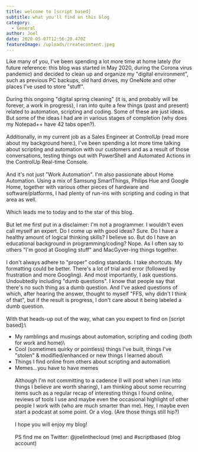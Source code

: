 ```yaml
---
title: welcome to [script based]
subtitle: what you'll find on this blog
category:
  - General
author: Joel
date: 2020-05-07T12:56:20.470Z
featureImage: /uploads/createcontent.jpeg
---
```

Like many of you, I've been spending a lot more time at home lately (for future reference: this blog was started in May 2020, during the Corona virus pandemic) and decided to clean up and organize my "digital environment", such as previous PC backups, old hard drives, my OneNote and other places I've used to store "stuff".\
\
During this ongoing "digital spring cleaning" (it is, and probably will be forever, a work in progress), I ran into quite a few things (past and present) related to automation, scripting and coding. Some of these are just ideas. But some of the ideas I had are in various stages of completion (why does my Notepad++ have 42 tabs open?).\
\
Additionally, in my current job as a Sales Engineer at ControlUp (read more about my background here:), I've been spending a lot more time talking about scripting and automation with our customers and as a result of those conversations, testing things out with PowerShell and Automated Actions in the ControlUp Real-time Console.\
\
And it's not just "Work Automation". I'm also passionate about Home Automation. Using a mix of Samsung SmartThings, Philips Hue and Google Home, together with various other pieces of hardware and software/platforms, I had plenty of run-ins with scripting and coding in that area as well.\
\
Which leads me to today and to the star of this blog.\
\
But let me first put in a disclaimer: I'm not a programmer. I wouldn't even call myself an expert. Do I come up with good ideas? Sure. Do I have a healthy amount of logical thinking skills? I believe so. But do I have an educational background in programming/coding? Nope. As I often say to others "I'm good at Googling stuff" and MacGyver-ing things together.\
\
I don't always adhere to "proper" coding standards. I take shortcuts. My formatting could be better. There's a lot of trial and error (followed by frustration and more Googling). And most importantly, I ask questions. Undoubtedly including "dumb questions". I know that people say that there's no such thing as a dumb question. And I've asked questions of which, after hearing the answer, thought to myself "FFS, why didn't I think of that", but if the result is progress, I don't care about it being labeled a dumb question.\
\
With that heads-up out of the way, what can you expect to find on \[script based]:\
- My ramblings and musings about automation, scripting and coding (both for work and home)\
- Cool (sometimes quirky or pointless) things I've built, things I've "stolen" & modified/enhanced or new things I learned about\
- Things I find online from others about scripting and automation\
- Memes...you have to have memes\
\
Although I'm not committing to a cadence (I will post when i run into things I believe are worth sharing), I am thinking about some recurring items such as a regular recap of interesting things I found online, reviews of tools I use and maybe even the occasional highlight of other people I work with (who are much smarter than me). Hey, I maybe even start a podcast at some point. Or a vlog. (Are those things still hip?)\
\
I hope you will enjoy my blog!\
\
PS find me on Twitter: @joelinthecloud (me) and #scriptbased (blog account)